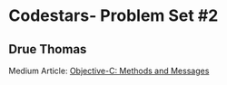 # Codestars- Problem Set #2
## Drue Thomas

Medium Article: [Objective-C: Methods and Messages](https://medium.com/@drueski/objective-c-methods-and-message-725994a93529)